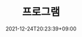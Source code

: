 ---
title: 프로그램
date: 2021-12-24T20:23:39+09:00
banner:
  title:
  summary:
  imageLink: /images/banner-archive-main.png
  itemLink: /items/ex-02/운동사관/침묵을깨트리다/첫수요집회-사본/
invisible: true  
---